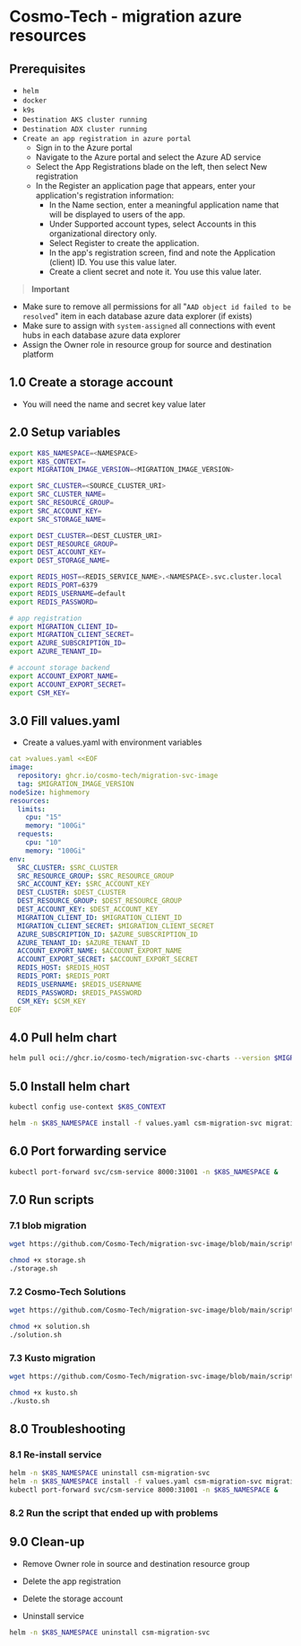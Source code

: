 # Cosmo-Tech - migration azure resources

## Prerequisites

* `helm`
* `docker`
* `k9s`
* `Destination AKS cluster running`
* `Destination ADX cluster running`
* `Create an app registration in azure portal`
    * Sign in to the Azure portal
    * Navigate to the Azure portal and select the Azure AD service
    * Select the App Registrations blade on the left, then select New registration
    * In the Register an application page that appears, enter your application's registration information:
        * In the Name section, enter a meaningful application name that will be displayed to users of the app.
        * Under Supported account types, select Accounts in this organizational directory only.
        * Select Register to create the application.
        * In the app's registration screen, find and note the Application (client) ID. You use this value later.
        * Create a client secret and note it. You use this value later.

> **Important**    
* Make sure to remove all permissions for all "`AAD object id failed to be resolved`" item in each database azure data explorer (if exists)
* Make sure to assign with `system-assigned` all connections with event hubs in each database azure data explorer  
* Assign the Owner role in resource group for source and destination platform


## 1.0 Create a storage account
* You will need the name and secret key value later


## 2.0 Setup variables

```bash
export K8S_NAMESPACE=<NAMESPACE>
export K8S_CONTEXT=
export MIGRATION_IMAGE_VERSION=<MIGRATION_IMAGE_VERSION>

export SRC_CLUSTER=<SOURCE_CLUSTER_URI>
export SRC_CLUSTER_NAME=
export SRC_RESOURCE_GROUP=
export SRC_ACCOUNT_KEY=
export SRC_STORAGE_NAME=

export DEST_CLUSTER=<DEST_CLUSTER_URI>
export DEST_RESOURCE_GROUP=
export DEST_ACCOUNT_KEY=
export DEST_STORAGE_NAME=

export REDIS_HOST=<REDIS_SERVICE_NAME>.<NAMESPACE>.svc.cluster.local
export REDIS_PORT=6379
export REDIS_USERNAME=default
export REDIS_PASSWORD=

# app registration
export MIGRATION_CLIENT_ID=
export MIGRATION_CLIENT_SECRET=
export AZURE_SUBSCRIPTION_ID=
export AZURE_TENANT_ID=

# account storage backend
export ACCOUNT_EXPORT_NAME=
export ACCOUNT_EXPORT_SECRET=
export CSM_KEY=
```

## 3.0 Fill values.yaml

* Create a values.yaml with environment variables

```yaml
cat >values.yaml <<EOF
image:
  repository: ghcr.io/cosmo-tech/migration-svc-image
  tag: $MIGRATION_IMAGE_VERSION
nodeSize: highmemory
resources:
  limits:
    cpu: "15"
    memory: "100Gi"
  requests:
    cpu: "10"
    memory: "100Gi"
env:
  SRC_CLUSTER: $SRC_CLUSTER
  SRC_RESOURCE_GROUP: $SRC_RESOURCE_GROUP
  SRC_ACCOUNT_KEY: $SRC_ACCOUNT_KEY
  DEST_CLUSTER: $DEST_CLUSTER 
  DEST_RESOURCE_GROUP: $DEST_RESOURCE_GROUP 
  DEST_ACCOUNT_KEY: $DEST_ACCOUNT_KEY
  MIGRATION_CLIENT_ID: $MIGRATION_CLIENT_ID 
  MIGRATION_CLIENT_SECRET: $MIGRATION_CLIENT_SECRET 
  AZURE_SUBSCRIPTION_ID: $AZURE_SUBSCRIPTION_ID
  AZURE_TENANT_ID: $AZURE_TENANT_ID
  ACCOUNT_EXPORT_NAME: $ACCOUNT_EXPORT_NAME 
  ACCOUNT_EXPORT_SECRET: $ACCOUNT_EXPORT_SECRET 
  REDIS_HOST: $REDIS_HOST
  REDIS_PORT: $REDIS_PORT
  REDIS_USERNAME: $REDIS_USERNAME  
  REDIS_PASSWORD: $REDIS_PASSWORD 
  CSM_KEY: $CSM_KEY
EOF
```

## 4.0 Pull helm chart 
```bash
helm pull oci://ghcr.io/cosmo-tech/migration-svc-charts --version $MIGRATION_IMAGE_VERSION
```

## 5.0 Install helm chart
```bash
kubectl config use-context $K8S_CONTEXT
```
```bash
helm -n $K8S_NAMESPACE install -f values.yaml csm-migration-svc migration-svc-charts-$MIGRATION_IMAGE_VERSION.tgz
```

## 6.0 Port forwarding service
```bash
kubectl port-forward svc/csm-service 8000:31001 -n $K8S_NAMESPACE &
```

## 7.0 Run scripts

### 7.1 blob migration
```bash
wget https://github.com/Cosmo-Tech/migration-svc-image/blob/main/scripts/storage.sh
```
```bash
chmod +x storage.sh
./storage.sh
```

### 7.2 Cosmo-Tech Solutions
```bash
wget https://github.com/Cosmo-Tech/migration-svc-image/blob/main/scripts/solution.sh
```
```bash
chmod +x solution.sh
./solution.sh
```

### 7.3 Kusto migration
```bash
wget https://github.com/Cosmo-Tech/migration-svc-image/blob/main/scripts/kusto.sh
```
```bash
chmod +x kusto.sh
./kusto.sh
```

## 8.0 Troubleshooting

### 8.1 Re-install service
```bash
helm -n $K8S_NAMESPACE uninstall csm-migration-svc
helm -n $K8S_NAMESPACE install -f values.yaml csm-migration-svc migration-svc-charts-$MIGRATION_IMAGE_VERSION.tgz
kubectl port-forward svc/csm-service 8000:31001 -n $K8S_NAMESPACE &
```

### 8.2 Run the script that ended up with problems

## 9.0 Clean-up

* Remove Owner role in source and destination resource group
* Delete the app registration
* Delete the storage account

* Uninstall service
```bash
helm -n $K8S_NAMESPACE uninstall csm-migration-svc
```